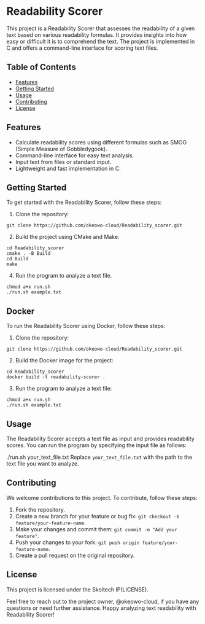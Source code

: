 # Readability Scorer

This project is a Readability Scorer that assesses the readability of a given text based on various readability formulas. It provides insights into how easy or difficult it is to comprehend the text. The project is implemented in C and offers a command-line interface for scoring text files.

## Table of Contents
- [Features](#features)
- [Getting Started](#getting-started)
- [Usage](#usage)
- [Contributing](#contributing)
- [License](#license)

## Features

- Calculate readability scores using different formulas such as SMOG (Simple Measure of Gobbledygook).
- Command-line interface for easy text analysis.
- Input text from files or standard input.
- Lightweight and fast implementation in C.

## Getting Started

To get started with the Readability Scorer, follow these steps:

1. Clone the repository:
```
git clone https://github.com/okeowo-cloud/Readability_scorer.git
```
2. Build the project using CMake and Make:
```
cd Readability_scorer
cmake . -B Build
cd Build
make
```
4. Run the program to analyze a text file.
```
chmod a+x run.sh
./run.sh example.txt
```

## Docker
To run the Readability Scorer using Docker, follow these steps:

1. Clone the repository:
```
git clone https://github.com/okeowo-cloud/Readability_scorer.git
```
2. Build the Docker image for the project:
```
cd Readability_scorer
docker build -t readability-scorer .
```
3. Run the program to analyze a text file:
```
chmod a+x run.sh
./run.sh example.txt
```

## Usage

The Readability Scorer accepts a text file as input and provides readability scores. You can run the program by specifying the input file as follows:

./run.sh your_text_file.txt
Replace `your_text_file.txt` with the path to the text file you want to analyze.

## Contributing

We welcome contributions to this project. To contribute, follow these steps:

1. Fork the repository.
2. Create a new branch for your feature or bug fix: `git checkout -b feature/your-feature-name`.
3. Make your changes and commit them: `git commit -m "Add your feature"`.
4. Push your changes to your fork: `git push origin feature/your-feature-name`.
5. Create a pull request on the original repository.

## License

This project is licensed under the Skoltech IP(LICENSE).

Feel free to reach out to the project owner, @okeowo-cloud, if you have any questions or need further assistance.
Happy analyzing text readability with Readability Scorer!


